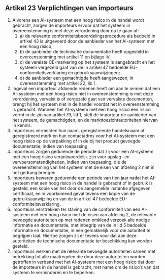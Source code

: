 ## Artikel 23 Verplichtingen van importeurs

1. Alvorens een AI-systeem met een hoog risico in de handel wordt gebracht, zorgen de importeurs ervoor dat het systeem in overeenstemming is met deze verordening door na te gaan of:
   1. a) de relevante conformiteitsbeoordelingsprocedure als bedoeld in artikel 43 is uitgevoerd door de aanbieder van het AI-systeem met een hoog risico;
   2. b) de aanbieder de technische documentatie heeft opgesteld in overeenstemming met artikel 11 en bijlage IV;
   3. c) de vereiste CE-markering op het systeem is aangebracht en het systeem vergezeld gaat van de in artikel 47 bedoelde EU-conformiteitsverklaring en gebruiksaanwijzingen;
   4. d) de aanbieder een gemachtigde heeft aangewezen, in overeenstemming met artikel 22, lid 1.
2. Ingeval een importeur afdoende redenen heeft om aan te nemen dat een AI-systeem met een hoog risico niet in overeenstemming is met deze verordening, vervalst is of vergezeld gaat van vervalste documenten, brengt hij het systeem niet in de handel voordat het in overeenstemming is gebracht. Wanneer het AI-systeem met een hoog risico een risico vormt in de zin van artikel 79, lid 1, stelt de importeur de aanbieder van het systeem, de gemachtigden, en de markttoezichtautoriteiten hiervan in kennis.
3. importeurs vermelden hun naam, geregistreerde handelsnaam of geregistreerd merk en hun contactadres voor het AI-systeem met een hoog risico op de verpakking of in de bij het product gevoegde documentatie, indien van toepassing.
4. importeurs zorgen gedurende de periode dat zij voor een AI-systeem met een hoog risico verantwoordelijk zijn voor opslag- en vervoersomstandigheden, indien van toepassing, die de overeenstemming van het systeem met de eisen van afdeling 2 niet in het gedrang brengen.
5. importeurs bewaren gedurende een periode van tien jaar nadat het AI-systeem met een hoog risico in de handel is gebracht of in gebruik is gesteld, een kopie van het door de aangemelde instantie afgegeven certificaat, en in voorkomend geval tevens een kopie van de gebruiksaanwijzing en van de in artikel 47 bedoelde EU-conformiteitsverklaring.
6. importeurs verstrekken ter staving van de conformiteit van een AI-systeem met een hoog risico met de eisen van afdeling 2, de relevante bevoegde autoriteiten op met redenen omkleed verzoek alle nodige informatie en documentatie, met inbegrip van de in lid 5 bedoelde informatie en documentatie, in een gemakkelijk voor die autoriteit te begrijpen taal. Hiertoe zorgen zij er tevens voor dat aan deze autoriteiten de technische documentatie ter beschikking kan worden gesteld.
7. importeurs werken met de relevante bevoegde autoriteiten samen met betrekking tot alle maatregelen die door deze autoriteiten worden getroffen in verband met het AI-systeem met een hoog risico dat door de importeurs in de handel is gebracht, met name om de risico’s van dat systeem te verminderen en te beperken.
